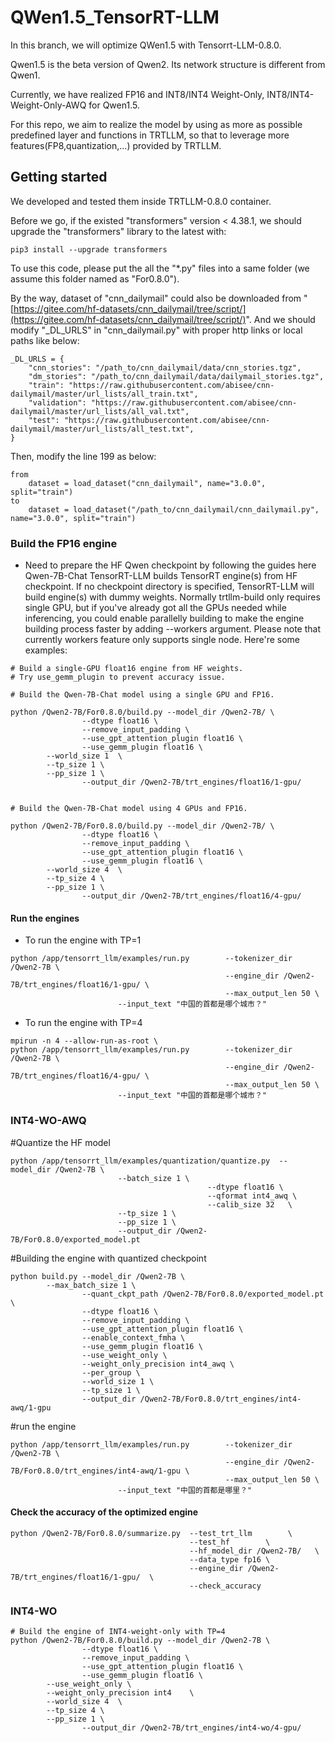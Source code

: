 # QWen1.5_TensorRT-LLM
In this branch, we will optimize QWen1.5 with Tensorrt-LLM-0.8.0.

Qwen1.5 is the beta version of Qwen2. Its network structure is different from Qwen1.

Currently, we have realized FP16 and INT8/INT4 Weight-Only, INT8/INT4-Weight-Only-AWQ for Qwen1.5. 

For this repo, we aim to realize the model by using as more as possible predefined layer and functions in TRTLLM, so that to leverage more features(FP8,quantization,...) provided by TRTLLM.


## Getting started

We developed and tested them inside TRTLLM-0.8.0 container.

Before we go, if the existed "transformers" version < 4.38.1, we should upgrade the "transformers" library to the latest with:
```
pip3 install --upgrade transformers
```

To use this code, please put the all the "*.py" files into a same folder (we assume this folder named as "For0.8.0").

By the way, dataset of "cnn_dailymail" could also be downloaded from "[https://gitee.com/hf-datasets/cnn_dailymail/tree/script/](https://gitee.com/hf-datasets/cnn_dailymail/tree/script/)". And we should modify "_DL_URLS" in "cnn_dailymail.py" with proper http links or local paths like below:
```
_DL_URLS = {
    "cnn_stories": "/path_to/cnn_dailymail/data/cnn_stories.tgz",
    "dm_stories": "/path_to/cnn_dailymail/data/dailymail_stories.tgz",
    "train": "https://raw.githubusercontent.com/abisee/cnn-dailymail/master/url_lists/all_train.txt",
    "validation": "https://raw.githubusercontent.com/abisee/cnn-dailymail/master/url_lists/all_val.txt",
    "test": "https://raw.githubusercontent.com/abisee/cnn-dailymail/master/url_lists/all_test.txt",
}
```

Then, modify the line 199 as below:
```
from
    dataset = load_dataset("cnn_dailymail", name="3.0.0", split="train")
to
    dataset = load_dataset("/path_to/cnn_dailymail/cnn_dailymail.py", name="3.0.0", split="train")
```
### Build the FP16 engine

- Need to prepare the HF Qwen checkpoint by following the guides here Qwen-7B-Chat
TensorRT-LLM builds TensorRT engine(s) from HF checkpoint. If no checkpoint directory is specified, TensorRT-LLM will build engine(s) with dummy weights.
Normally trtllm-build only requires single GPU, but if you've already got all the GPUs needed while inferencing, you could enable parallelly building to make the engine building process faster by adding --workers argument. Please note that currently workers feature only supports single node.
Here're some examples:

```
# Build a single-GPU float16 engine from HF weights.
# Try use_gemm_plugin to prevent accuracy issue.

# Build the Qwen-7B-Chat model using a single GPU and FP16.

python /Qwen2-7B/For0.8.0/build.py --model_dir /Qwen2-7B/ \
                --dtype float16 \
                --remove_input_padding \
                --use_gpt_attention_plugin float16 \
                --use_gemm_plugin float16 \
		--world_size 1	\
		--tp_size 1	\
		--pp_size 1 \
                --output_dir /Qwen2-7B/trt_engines/float16/1-gpu/


# Build the Qwen-7B-Chat model using 4 GPUs and FP16.

python /Qwen2-7B/For0.8.0/build.py --model_dir /Qwen2-7B/ \
                --dtype float16 \
                --remove_input_padding \
                --use_gpt_attention_plugin float16 \
                --use_gemm_plugin float16 \
		--world_size 4	\
		--tp_size 4	\
		--pp_size 1 \
                --output_dir /Qwen2-7B/trt_engines/float16/4-gpu/
```
#### Run the engines
- To run the engine with TP=1
```
python /app/tensorrt_llm/examples/run.py    	--tokenizer_dir /Qwen2-7B \
                                            	--engine_dir /Qwen2-7B/trt_engines/float16/1-gpu/ \
                                            	--max_output_len 50 \
						--input_text "中国的首都是哪个城市？"
```

- To run the engine with TP=4
```
mpirun -n 4 --allow-run-as-root \
python /app/tensorrt_llm/examples/run.py    	--tokenizer_dir /Qwen2-7B \
                                            	--engine_dir /Qwen2-7B/trt_engines/float16/4-gpu/ \
                                            	--max_output_len 50 \
						--input_text "中国的首都是哪个城市？"
```

### INT4-WO-AWQ

#Quantize the HF model
```
python /app/tensorrt_llm/examples/quantization/quantize.py 	--model_dir /Qwen2-7B \
						--batch_size 1 \
                                    		--dtype float16 \
                                    		--qformat int4_awq \                                    
                                    		--calib_size 32   \
						--tp_size 1	\
						--pp_size 1	\
						--output_dir /Qwen2-7B/For0.8.0/exported_model.pt
```
#Building the engine with quantized checkpoint
```
python build.py --model_dir /Qwen2-7B \
		--max_batch_size 1 \
                --quant_ckpt_path /Qwen2-7B/For0.8.0/exported_model.pt \
                --dtype float16 \
                --remove_input_padding \
                --use_gpt_attention_plugin float16 \
                --enable_context_fmha \
                --use_gemm_plugin float16 \
                --use_weight_only \
                --weight_only_precision int4_awq \
                --per_group \
                --world_size 1 \
                --tp_size 1 \
                --output_dir /Qwen2-7B/For0.8.0/trt_engines/int4-awq/1-gpu
```
#run the engine
```
python /app/tensorrt_llm/examples/run.py    	--tokenizer_dir /Qwen2-7B \
                                            	--engine_dir /Qwen2-7B/For0.8.0/trt_engines/int4-awq/1-gpu \
                                            	--max_output_len 50 \
						--input_text "中国的首都是哪里？"
```

#### Check the accuracy of the optimized engine
```
python /Qwen2-7B/For0.8.0/summarize.py  --test_trt_llm        \
                                        --test_hf        \
                                        --hf_model_dir /Qwen2-7B/   \
                                        --data_type fp16 \
                                        --engine_dir /Qwen2-7B/trt_engines/float16/1-gpu/  \
                                        --check_accuracy
```
### INT4-WO
```
# Build the engine of INT4-weight-only with TP=4
python /Qwen2-7B/For0.8.0/build.py --model_dir /Qwen2-7B \
                --dtype float16 \
                --remove_input_padding \
                --use_gpt_attention_plugin float16 \
                --use_gemm_plugin float16 \
		--use_weight_only \
		--weight_only_precision int4	\
		--world_size 4	\
		--tp_size 4	\
		--pp_size 1 \
                --output_dir /Qwen2-7B/trt_engines/int4-wo/4-gpu/
```
